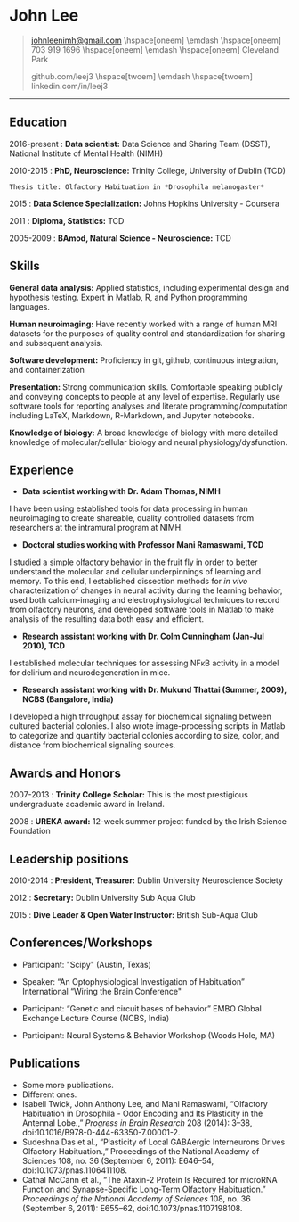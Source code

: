 John Lee
==========


> johnleenimh@gmail.com \hspace[oneem] \emdash  \hspace[oneem] 703 919 1696 \hspace[oneem] \emdash \hspace[oneem] Cleveland Park
>
> github.com/leej3 \hspace[twoem] \emdash \hspace[twoem] linkedin.com/in/leej3
>
---


Education
---------

2016-present
:   **Data scientist:** Data Science and Sharing Team (DSST), National Institute of Mental Health (NIMH)

2010-2015
:   **PhD, Neuroscience:** Trinity College, University of Dublin (TCD)

    Thesis title: Olfactory Habituation in *Drosophila melanogaster*

2015
:   **Data Science Specialization:** Johns Hopkins University - Coursera

2011
:   **Diploma, Statistics:** TCD

2005-2009
:   **BAmod, Natural Science - Neuroscience:** TCD


Skills
---
**General data analysis:** Applied statistics, including experimental design and hypothesis testing. Expert in Matlab, R, and Python programming languages.

**Human neuroimaging:** Have recently worked with a range of human MRI datasets for the purposes of quality control and standardization for sharing and subsequent analysis.

**Software development:** Proficiency in git, github, continuous integration, and containerization

**Presentation:** Strong communication skills. Comfortable speaking publicly and conveying concepts to people at any level of expertise. Regularly use software tools for reporting analyses and literate programming/computation including LaTeX, Markdown, R-Markdown, and Jupyter notebooks.

**Knowledge of biology:** A broad knowledge of biology with more detailed knowledge of molecular/cellular biology and neural physiology/dysfunction.
<!-- \pagebreak -->


Experience
---
+ **Data scientist working with Dr. Adam Thomas, NIMH**

I have been using established tools for data processing in human neuroimaging to create shareable, quality controlled datasets from researchers at the intramural program at NIMH.

+ **Doctoral studies working with Professor Mani Ramaswami, TCD**

I studied a simple olfactory behavior in the fruit fly in order to better understand the molecular and cellular underpinnings of learning and memory.
To this end, I established dissection methods for *in vivo* characterization of changes in neural activity during the learning behavior, used both calcium-imaging and electrophysiological techniques to record from olfactory neurons, and developed software tools in Matlab to make analysis of the resulting data both easy and efficient.

+ **Research assistant working with Dr. Colm Cunningham (Jan-Jul 2010), TCD**

I established molecular techniques for assessing NFκB activity in a model for delirium and neurodegeneration in mice.

+ **Research assistant working with Dr. Mukund Thattai (Summer, 2009), NCBS (Bangalore, India)**

I developed a high throughput assay for biochemical signaling between cultured bacterial colonies.
I also wrote image-processing scripts in Matlab to categorize and quantify bacterial colonies according to size, color, and distance from biochemical signaling sources.


Awards and Honors
---
 2007-2013
 :  **Trinity College Scholar:** This is the most prestigious undergraduate academic award in Ireland.

2008
: **UREKA award:** 12-week summer project funded by the Irish Science Foundation


Leadership positions
---
2010-2014
:   **President, Treasurer:** Dublin University Neuroscience Society

2012
:   **Secretary:** Dublin University Sub Aqua Club

2015
: **Dive Leader & Open Water Instructor:** British Sub-Aqua Club

Conferences/Workshops
---
* Participant: "Scipy"  (Austin, Texas)

* Speaker: “An Optophysiological Investigation of Habituation”   International “Wiring the Brain Conference"

* Participant: “Genetic and circuit bases of behavior”         EMBO Global Exchange Lecture Course (NCBS, India)

* Participant:  Neural Systems & Behavior Workshop              (Woods Hole, MA)

Publications
---
* Some more publications.
* Different ones.
* Isabell Twick, John Anthony Lee, and Mani Ramaswami, “Olfactory Habituation in Drosophila - Odor Encoding and Its Plasticity in the Antennal Lobe.,” *Progress in Brain Research* 208 (2014): 3–38, doi:10.1016/B978-0-444-63350-7.00001-2.
* Sudeshna Das et al., “Plasticity of Local GABAergic Interneurons Drives Olfactory Habituation.,” Proceedings of the National Academy of Sciences 108, no. 36 (September 6, 2011): E646–54, doi:10.1073/pnas.1106411108.
* Cathal McCann et al., “The Ataxin-2 Protein Is Required for microRNA Function and Synapse-Specific Long-Term Olfactory Habituation.” *Proceedings of the National Academy of Sciences* 108, no. 36 (September 6, 2011): E655–62, doi:10.1073/pnas.1107198108.

